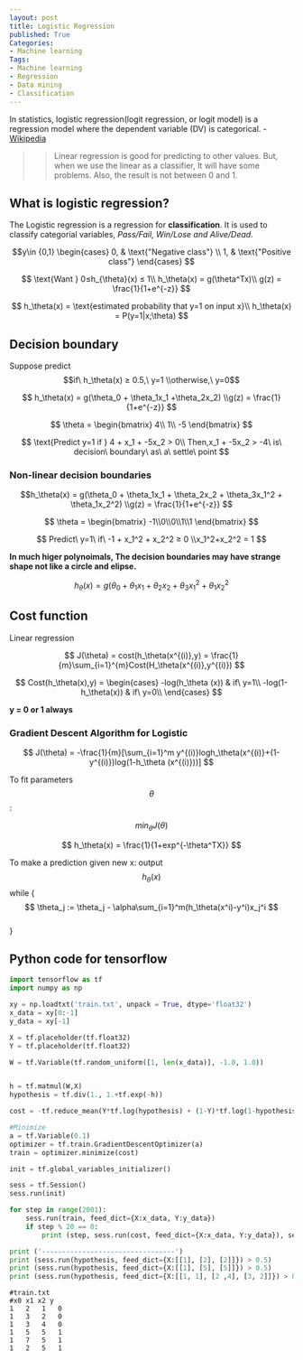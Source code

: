```yaml
---
layout: post
title: Logistic Regression
published: True
Categories:
- Machine learning
Tags:
- Machine learning
- Regression
- Data mining
- Classification
---
```


In statistics, logistic regression(logit regression, or logit model) is a regression model where the dependent variable (DV) is categorical. - [Wikipedia][1]

> > Linear regression is good for predicting to other values. But, when we use the linear as a classifier, It will have some problems. Also, the result is not between 0 and 1.

## What is logistic regression?

The Logistic regression is a regression for **classification**.
It is used to classify categorial variables, *Pass/Fail, Win/Lose and Alive/Dead*.

$$y\in {0,1}
\begin{cases}
0,  & \text{"Negative class"} \\
1, & \text{"Positive class"}
\end{cases}
$$

$$
\text{Want } 0≤h_{\theta}(x) ≤ 1\\
h_\theta(x) = g(\theta^Tx)\\
g(z) = \frac{1}{1+e^{-z}}
$$

$$
h_\theta(x) = \text{estimated probability that y=1 on input x}\\
h_\theta(x) = P(y=1|x;\theta)
$$

<!--more-->

## Decision boundary

Suppose predict 
$$if\ h_\theta(x) ≥ 0.5,\ y=1 \\otherwise,\ y=0$$

$$
h_\theta(x) = g(\theta_0 + \theta_1x_1 +\theta_2x_2)
\\g(z) = \frac{1}{1+e^{-z}}
$$

$$
\theta = \begin{bmatrix}
4\\ 1\\ -5 
\end{bmatrix}
$$

$$
\text{Predict y=1 if } 4 + x_1 + -5x_2 > 0\\
Then,x_1 + -5x_2 > -4\ is\ decision\ boundary\ as\ a\ settle\ point $$

### Non-linear decision boundaries

$$h_\theta(x) = g(\theta_0 + \theta_1x_1 + \theta_2x_2 + \theta_3x_1^2 + \theta_1x_2^2)
\\g(z) = \frac{1}{1+e^{-z}}
$$

$$
\theta = \begin{bmatrix}
-1\\0\\0\\1\\1
\end{bmatrix}
$$

$$
Predict\ y=1\ if\ -1 + x_1^2 + x_2^2 ≥ 0
\\x_1^2+x_2^2 = 1
$$

**In much higer polynoimals, The decision boundaries may have strange shape not like a circle and elipse.**

$$h_\theta(x) = g(\theta_0 + \theta_1x_1 + \theta_2x_2 + \theta_3x_1^2 + \theta_1x_2^2
$$

## Cost function

Linear regression

$$
J(\theta) = cost(h_\theta(x^{(i)},y) = \frac{1}{m}\sum_{i=1}^{m}Cost(H_\theta(x^{(i)},y^{(i)})
$$

$$
Cost(h_\theta(x),y) = \begin{cases}
-log(h_\theta (x)) &  if\ y=1\\
-log(1-h_\theta(x)) & if\ y=0\\
\end{cases}
$$

**y = 0 or 1 always**

### Gradient Descent Algorithm for Logistic

$$
J(\theta) = -\frac{1}{m}[\sum_{i=1}^m y^{(i)}logh_\theta(x^{(i)}+(1-y^{(i)})log(1-h_\theta (x^{(i)}))]
$$

To fit parameters $$\theta$$:

$$ min_\theta J(\theta) $$

$$
h_\theta(x) = \frac{1}{1+exp^{-\theta^TX}}
$$

To make a prediction given new x:
output $$h_\theta(x)$$
while {  
$$
\theta_j := \theta_j - \alpha\sum_{i=1}^m(h_\theta(x^i)-y^i)x_j^i
$$  
}

## Python code for tensorflow
```python
import tensorflow as tf
import numpy as np

xy = np.loadtxt('train.txt', unpack = True, dtype='float32')
x_data = xy[0:-1]
y_data = xy[-1]

X = tf.placeholder(tf.float32)
Y = tf.placeholder(tf.float32)

W = tf.Variable(tf.random_uniform([1, len(x_data)], -1.0, 1.0))


h = tf.matmul(W,X)
hypothesis = tf.div(1., 1.+tf.exp(-h))

cost = -tf.reduce_mean(Y*tf.log(hypothesis) + (1-Y)*tf.log(1-hypothesis))

#Minimize
a = tf.Variable(0.1)
optimizer = tf.train.GradientDescentOptimizer(a)
train = optimizer.minimize(cost)

init = tf.global_variables_initializer()

sess = tf.Session()
sess.run(init)

for step in range(2001):
    sess.run(train, feed_dict={X:x_data, Y:y_data})
    if step % 20 == 0:
        print (step, sess.run(cost, feed_dict={X:x_data, Y:y_data}), sess.run(W))

print ('---------------------------------')
print (sess.run(hypothesis, feed_dict={X:[[1], [2], [2]]}) > 0.5)
print (sess.run(hypothesis, feed_dict={X:[[1], [5], [5]]}) > 0.5)
print (sess.run(hypothesis, feed_dict={X:[[1, 1], [2 ,4], [3, 2]]}) > 0.5)
```
```
#train.txt
#x0 x1 x2 y
1   2   1   0
1   3   2   0
1   3   4   0
1   5   5   1
1   7   5   1
1   2   5   1
```
[1]:	https://en.wikipedia.org/wiki/Logistic_regression
